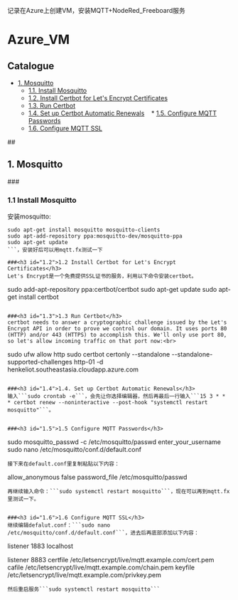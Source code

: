 记录在Azure上创建VM，安装MQTT+NodeRed_Freeboard服务<br>

# Azure_VM
## **Catalogue**
* [1. Mosquitto](#1)
    * [1.1. Install Mosquitto](#1.1)
    * [1.2. Install Certbot for Let's Encrypt Certificates](#1.2)
    * [1.3. Run Certbot](#1.3)
    * [1.4. Set up Certbot Automatic Renewals](#1.4)
    * [1.5. Configure MQTT Passwords](#1.5)
    * [1.6. Configure MQTT SSL](#1.6)
    
    



##<h2 id="1">1. Mosquitto</h2>
###<h3 id="1.1">1.1 Install Mosquitto</h3>
安装mosquitto: 
```
sudo apt-get install mosquitto mosquitto-clients
sudo apt-add-repository ppa:mosquitto-dev/mosquitto-ppa
sudo apt-get update
```，安装好后可以用mqtt.fx测试一下

###<h3 id="1.2">1.2 Install Certbot for Let's Encrypt Certificates</h3>
Let's Encrypt是一个免费提供SSL证书的服务，利用以下命令安装certbot。
```
sudo add-apt-repository ppa:certbot/certbot
sudo apt-get update
sudo apt-get install certbot
```

###<h3 id="1.3">1.3 Run Certbot</h3>
certbot needs to answer a cryptographic challenge issued by the Let's Encrypt API in order to prove we control our domain. It uses ports 80 (HTTP) and/or 443 (HTTPS) to accomplish this. We'll only use port 80, so let's allow incoming traffic on that port now:<br>
```
sudo ufw allow http
sudo certbot certonly --standalone --standalone-supported-challenges http-01 -d henkeliot.southeastasia.cloudapp.azure.com
```

###<h3 id="1.4">1.4. Set up Certbot Automatic Renewals</h3>
输入```sudo crontab -e```，会先让你选择编辑器，然后再最后一行输入```15 3 * * * certbot renew --noninteractive --post-hook "systemctl restart mosquitto"```。


###<h3 id="1.5">1.5 Configure MQTT Passwords</h3>
```
sudo mosquitto_passwd -c /etc/mosquitto/passwd enter_your_username
sudo nano /etc/mosquitto/conf.d/default.conf
```
接下来在default.conf里复制粘贴以下内容：
```
allow_anonymous false
password_file /etc/mosquitto/passwd
```
再继续输入命令：```sudo systemctl restart mosquitto```，现在可以再到mqtt.fx里测试一下。


###<h3 id="1.6">1.6 Configure MQTT SSL</h3>
继续编辑defalut.conf：```sudo nano /etc/mosquitto/conf.d/default.conf```，进去后再底部添加以下内容：
```
listener 1883 localhost

listener 8883
certfile /etc/letsencrypt/live/mqtt.example.com/cert.pem
cafile /etc/letsencrypt/live/mqtt.example.com/chain.pem
keyfile /etc/letsencrypt/live/mqtt.example.com/privkey.pem
```
然后重启服务```sudo systemctl restart mosquitto```
